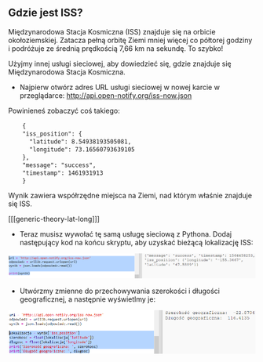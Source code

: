 ## Gdzie jest ISS?

Międzynarodowa Stacja Kosmiczna (ISS) znajduje się na orbicie okołoziemskiej. Zatacza pełną orbitę Ziemi mniej więcej co półtorej godziny i podróżuje ze średnią prędkością 7,66 km na sekundę. To szybko!

Użyjmy innej usługi sieciowej, aby dowiedzieć się, gdzie znajduje się Międzynarodowa Stacja Kosmiczna.

+ Najpierw otwórz adres URL usługi sieciowej w nowej karcie w przeglądarce: <a href="http://api.open-notify.org/iss-now.json" target="_blank">http://api.open-notify.org/iss-now.json</a>

Powinieneś zobaczyć coś takiego:
```
    {
    "iss_position": {
      "latitude": 8.54938193505081, 
      "longitude": 73.16560793639105
    }, 
    "message": "success", 
    "timestamp": 1461931913
    }
```    

Wynik zawiera współrzędne miejsca na Ziemi, nad którym właśnie znajduje się ISS.

[[[generic-theory-lat-long]]]

+ Teraz musisz wywołać tę samą usługę sieciową z Pythona. Dodaj następujący kod na końcu skryptu, aby uzyskać bieżącą lokalizację ISS:

![zrzut ekranu](images/iss-location.png)

+ Utwórzmy zmienne do przechowywania szerokości i długości geograficznej, a następnie wyświetlmy je:

![zrzut ekranu](images/iss-coordinates.png)
